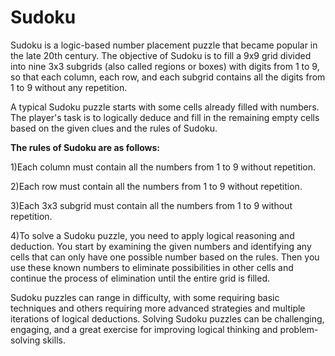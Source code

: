 # Sudoku

Sudoku is a logic-based number placement puzzle that became popular in the late 20th century. The objective of Sudoku is to fill a 9x9 grid divided into nine 3x3 subgrids (also called regions or boxes) with digits from 1 to 9, so that each column, each row, and each subgrid contains all the digits from 1 to 9 without any repetition.

A typical Sudoku puzzle starts with some cells already filled with numbers. The player's task is to logically deduce and fill in the remaining empty cells based on the given clues and the rules of Sudoku.

**The rules of Sudoku are as follows:**

1)Each column must contain all the numbers from 1 to 9 without repetition.





2)Each row must contain all the numbers from 1 to 9 without repetition.









3)Each 3x3 subgrid must contain all the numbers from 1 to 9 without repetition.










4)To solve a Sudoku puzzle, you need to apply logical reasoning and deduction. You start by examining the given numbers and identifying any cells that can only have one possible number based on the rules. Then you use these known numbers to eliminate possibilities in other cells and continue the process of elimination until the entire grid is filled.

Sudoku puzzles can range in difficulty, with some requiring basic techniques and others requiring more advanced strategies and multiple iterations of logical deductions. Solving Sudoku puzzles can be challenging, engaging, and a great exercise for improving logical thinking and problem-solving skills.
